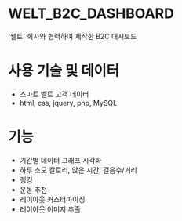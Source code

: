 # WELT_B2C_DASHBOARD
'웰트' 회사와 협력하여 제작한 B2C 대시보드

# 사용 기술 및 데이터
- 스마트 벨트 고객 데이터
- html, css, jquery, php, MySQL

# 기능
- 기간별 데이터 그래프 시각화
- 하루 소모 칼로리, 앉은 시간, 걸음수/거리
- 랭킹
- 운동 추천
- 레이아웃 커스터마이징
- 레이아웃 이미지 추출
